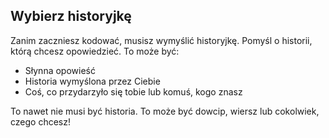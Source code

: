 ## Wybierz historyjkę

Zanim zaczniesz kodować, musisz wymyślić historyjkę. Pomyśl o historii, którą chcesz opowiedzieć. To może być:

+ Słynna opowieść
+ Historia wymyślona przez Ciebie
+ Coś, co przydarzyło się tobie lub komuś, kogo znasz

To nawet nie musi być historia. To może być dowcip, wiersz lub cokolwiek, czego chcesz!